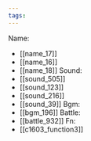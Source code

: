 ```yaml
---
tags:
---
```

Name:
- [[name_17]]
- [[name_16]]
- [[name_18]]
Sound:
- [[sound_505]]
- [[sound_123]]
- [[sound_216]]
- [[sound_39]]
Bgm:
- [[bgm_196]]
Battle:
- [[battle_932]]
Fn:
- [[c1603_function3]]
